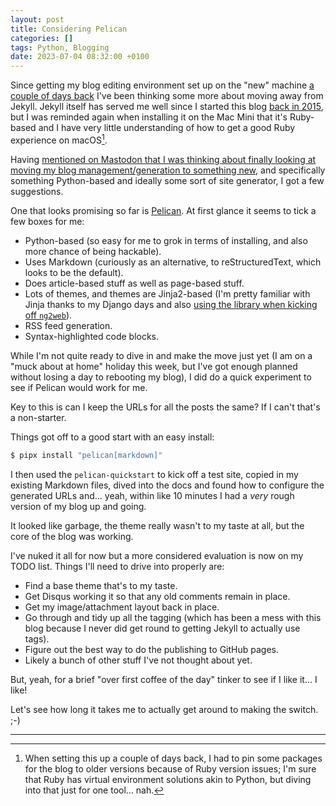 ```yaml
---
layout: post
title: Considering Pelican
categories: []
tags: Python, Blogging
date: 2023-07-04 08:32:00 +0100
---
```


Since getting my blog editing environment set up on the "new" machine [a
couple of days back](/2023/07/02/catching-up.html) I've been thinking some
more about moving away from Jekyll. Jekyll itself has served me well since I
started this blog [back in 2015](/2015/06/18/hello-world.html), but I was
reminded again when installing it on the Mac Mini that it's Ruby-based and I
have very little understanding of how to get a good Ruby experience on
macOS[^1].

Having [mentioned on Mastodon that I was thinking about finally looking at
moving my blog management/generation to something
new](https://fosstodon.org/@davep/110643256889173912), and specifically
something Python-based and ideally some sort of site generator, I got a few
suggestions.

One that looks promising so far is [Pelican](https://getpelican.com/). At
first glance it seems to tick a few boxes for me:

- Python-based (so easy for me to grok in terms of installing, and also more
  chance of being hackable).
- Uses Markdown (curiously as an alternative, to reStructuredText, which
  looks to be the default).
- Does article-based stuff as well as page-based stuff.
- Lots of themes, and themes are Jinja2-based (I'm pretty familiar with
  Jinja thanks to my Django days and also [using the library when kicking
  off `ng2web`](https://github.com/davep/ng2web)).
- RSS feed generation.
- Syntax-highlighted code blocks.


While I'm not quite ready to dive in and make the move just yet (I am on a
"muck about at home" holiday this week, but I've got enough planned without
losing a day to rebooting my blog), I did do a quick experiment to see if
Pelican would work for me.

Key to this is can I keep the URLs for all the posts the same? If I can't
that's a non-starter.

Things got off to a good start with an easy install:

```sh
$ pipx install "pelican[markdown]"
```

I then used the `pelican-quickstart` to kick off a test site, copied in my
existing Markdown files, dived into the docs and found how to configure the
generated URLs and... yeah, within like 10 minutes I had a *very* rough
version of my blog up and going.

It looked like garbage, the theme really wasn't to my taste at all, but the
core of the blog was working.

I've nuked it all for now but a more considered evaluation is now on my TODO
list. Things I'll need to drive into properly are:

- Find a base theme that's to my taste.
- Get Disqus working it so that any old comments remain in place.
- Get my image/attachment layout back in place.
- Go through and tidy up all the tagging (which has been a mess with this
  blog because I never did get round to getting Jekyll to actually use
  tags).
- Figure out the best way to do the publishing to GitHub pages.
- Likely a bunch of other stuff I've not thought about yet.

But, yeah, for a brief "over first coffee of the day" tinker to see if I
like it... I like!

Let's see how long it takes me to actually get around to making the switch.
;-)

---
[^1]: When setting this up a couple of days back, I had to pin some packages
    for the blog to older versions because of Ruby version issues; I'm sure
    that Ruby has virtual environment solutions akin to Python, but diving
    into that just for one tool... nah.
